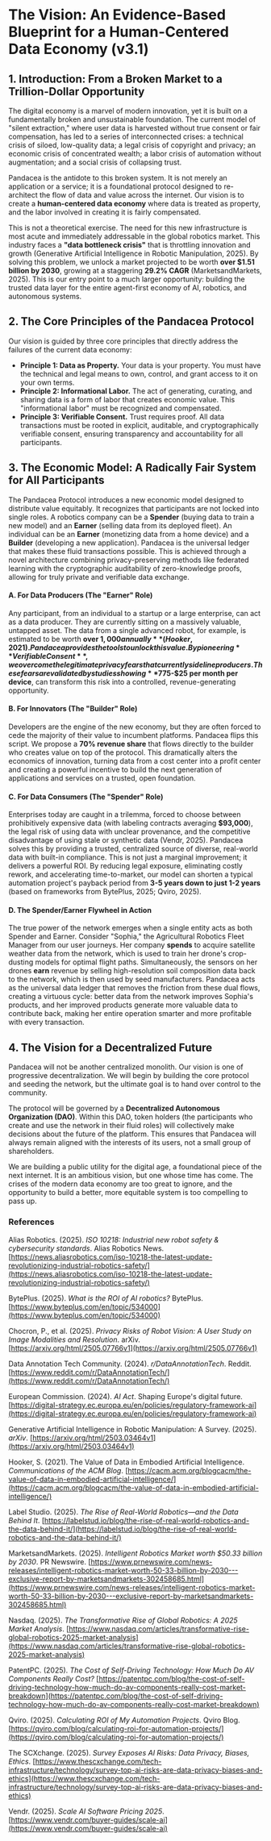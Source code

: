 # **The Vision: An Evidence-Based Blueprint for a Human-Centered Data Economy (v3.1)**

## **1\. Introduction: From a Broken Market to a Trillion-Dollar Opportunity**

The digital economy is a marvel of modern innovation, yet it is built on a fundamentally broken and unsustainable foundation. The current model of "silent extraction," where user data is harvested without true consent or fair compensation, has led to a series of interconnected crises: a technical crisis of siloed, low-quality data; a legal crisis of copyright and privacy; an economic crisis of concentrated wealth; a labor crisis of automation without augmentation; and a social crisis of collapsing trust.

Pandacea is the antidote to this broken system. It is not merely an application or a service; it is a foundational protocol designed to re-architect the flow of data and value across the internet. Our vision is to create a **human-centered data economy** where data is treated as property, and the labor involved in creating it is fairly compensated.

This is not a theoretical exercise. The need for this new infrastructure is most acute and immediately addressable in the global robotics market. This industry faces a **"data bottleneck crisis"** that is throttling innovation and growth (Generative Artificial Intelligence in Robotic Manipulation, 2025). By solving this problem, we unlock a market projected to be worth **over $1.51 billion by 2030**, growing at a staggering **29.2% CAGR** (MarketsandMarkets, 2025). This is our entry point to a much larger opportunity: building the trusted data layer for the entire agent-first economy of AI, robotics, and autonomous systems.

## **2\. The Core Principles of the Pandacea Protocol**

Our vision is guided by three core principles that directly address the failures of the current data economy:

* **Principle 1: Data as Property.** Your data is your property. You must have the technical and legal means to own, control, and grant access to it on your own terms.  
* **Principle 2: Informational Labor.** The act of generating, curating, and sharing data is a form of labor that creates economic value. This "informational labor" must be recognized and compensated.  
* **Principle 3: Verifiable Consent.** Trust requires proof. All data transactions must be rooted in explicit, auditable, and cryptographically verifiable consent, ensuring transparency and accountability for all participants.

## **3\. The Economic Model: A Radically Fair System for All Participants**

The Pandacea Protocol introduces a new economic model designed to distribute value equitably. It recognizes that participants are not locked into single roles. A robotics company can be a **Spender** (buying data to train a new model) and an **Earner** (selling data from its deployed fleet). An individual can be an **Earner** (monetizing data from a home device) and a **Builder** (developing a new application). Pandacea is the universal ledger that makes these fluid transactions possible. This is achieved through a novel architecture combining privacy-preserving methods like federated learning with the cryptographic auditability of zero-knowledge proofs, allowing for truly private and verifiable data exchange.

#### **A. For Data Producers (The "Earner" Role)**

Any participant, from an individual to a startup or a large enterprise, can act as a data producer. They are currently sitting on a massively valuable, untapped asset. The data from a single advanced robot, for example, is estimated to be worth **over $1,000 annually** (Hooker, 2021). Pandacea provides the tools to unlock this value. By pioneering **Verifiable Consent**, we overcome the legitimate privacy fears that currently sideline producers. These fears are validated by studies showing **77% of users** perceive a robot's camera as a direct privacy threat (Chocron et al., 2025). A fair payout, estimated in the range of **$5-$25 per month per device**, can transform this risk into a controlled, revenue-generating opportunity.

#### **B. For Innovators (The "Builder" Role)**

Developers are the engine of the new economy, but they are often forced to cede the majority of their value to incumbent platforms. Pandacea flips this script. We propose a **70% revenue share** that flows directly to the builder who creates value on top of the protocol. This dramatically alters the economics of innovation, turning data from a cost center into a profit center and creating a powerful incentive to build the next generation of applications and services on a trusted, open foundation.

#### **C. For Data Consumers (The "Spender" Role)**

Enterprises today are caught in a trilemma, forced to choose between prohibitively expensive data (with labeling contracts averaging **$93,000**), the legal risk of using data with unclear provenance, and the competitive disadvantage of using stale or synthetic data (Vendr, 2025). Pandacea solves this by providing a trusted, centralized source of diverse, real-world data with built-in compliance. This is not just a marginal improvement; it delivers a powerful ROI. By reducing legal exposure, eliminating costly rework, and accelerating time-to-market, our model can shorten a typical automation project's payback period from **3-5 years down to just 1-2 years** (based on frameworks from BytePlus, 2025; Qviro, 2025).

#### **D. The Spender/Earner Flywheel in Action**

The true power of the network emerges when a single entity acts as both Spender and Earner. Consider "Sophia," the Agricultural Robotics Fleet Manager from our user journeys. Her company **spends** to acquire satellite weather data from the network, which is used to train her drone's crop-dusting models for optimal flight paths. Simultaneously, the sensors on her drones **earn** revenue by selling high-resolution soil composition data back to the network, which is then used by seed manufacturers. Pandacea acts as the universal data ledger that removes the friction from these dual flows, creating a virtuous cycle: better data from the network improves Sophia's products, and her improved products generate more valuable data to contribute back, making her entire operation smarter and more profitable with every transaction.

## **4\. The Vision for a Decentralized Future**

Pandacea will not be another centralized monolith. Our vision is one of progressive decentralization. We will begin by building the core protocol and seeding the network, but the ultimate goal is to hand over control to the community.

The protocol will be governed by a **Decentralized Autonomous Organization (DAO)**. Within this DAO, token holders (the participants who create and use the network in their fluid roles) will collectively make decisions about the future of the platform. This ensures that Pandacea will always remain aligned with the interests of its users, not a small group of shareholders.

We are building a public utility for the digital age, a foundational piece of the next internet. It is an ambitious vision, but one whose time has come. The crises of the modern data economy are too great to ignore, and the opportunity to build a better, more equitable system is too compelling to pass up.

### **References**

Alias Robotics. (2025). *ISO 10218: Industrial new robot safety & cybersecurity standards*. Alias Robotics News. [https://news.aliasrobotics.com/iso-10218-the-latest-update-revolutionizing-industrial-robotics-safety/](https://news.aliasrobotics.com/iso-10218-the-latest-update-revolutionizing-industrial-robotics-safety/)

BytePlus. (2025). *What is the ROI of AI robotics?* BytePlus. [https://www.byteplus.com/en/topic/534000](https://www.byteplus.com/en/topic/534000)

Chocron, P., et al. (2025). *Privacy Risks of Robot Vision: A User Study on Image Modalities and Resolution*. arXiv. [https://arxiv.org/html/2505.07766v1](https://arxiv.org/html/2505.07766v1)

Data Annotation Tech Community. (2024). *r/DataAnnotationTech*. Reddit. [https://www.reddit.com/r/DataAnnotationTech/](https://www.reddit.com/r/DataAnnotationTech/)

European Commission. (2024). *AI Act*. Shaping Europe's digital future. [https://digital-strategy.ec.europa.eu/en/policies/regulatory-framework-ai](https://digital-strategy.ec.europa.eu/en/policies/regulatory-framework-ai)

Generative Artificial Intelligence in Robotic Manipulation: A Survey. (2025). *arXiv*. [https://arxiv.org/html/2503.03464v1](https://arxiv.org/html/2503.03464v1)

Hooker, S. (2021). The Value of Data in Embodied Artificial Intelligence. *Communications of the ACM Blog*. [https://cacm.acm.org/blogcacm/the-value-of-data-in-embodied-artificial-intelligence/](https://cacm.acm.org/blogcacm/the-value-of-data-in-embodied-artificial-intelligence/)

Label Studio. (2025). *The Rise of Real-World Robotics—and the Data Behind It*. [https://labelstud.io/blog/the-rise-of-real-world-robotics-and-the-data-behind-it/](https://labelstud.io/blog/the-rise-of-real-world-robotics-and-the-data-behind-it/)

MarketsandMarkets. (2025). *Intelligent Robotics Market worth $50.33 billion by 2030*. PR Newswire. [https://www.prnewswire.com/news-releases/intelligent-robotics-market-worth-50-33-billion-by-2030---exclusive-report-by-marketsandmarkets-302458685.html](https://www.prnewswire.com/news-releases/intelligent-robotics-market-worth-50-33-billion-by-2030---exclusive-report-by-marketsandmarkets-302458685.html)

Nasdaq. (2025). *The Transformative Rise of Global Robotics: A 2025 Market Analysis*. [https://www.nasdaq.com/articles/transformative-rise-global-robotics-2025-market-analysis](https://www.nasdaq.com/articles/transformative-rise-global-robotics-2025-market-analysis)

PatentPC. (2025). *The Cost of Self-Driving Technology: How Much Do AV Components Really Cost?* [https://patentpc.com/blog/the-cost-of-self-driving-technology-how-much-do-av-components-really-cost-market-breakdown](https://patentpc.com/blog/the-cost-of-self-driving-technology-how-much-do-av-components-really-cost-market-breakdown)

Qviro. (2025). *Calculating ROI of My Automation Projects*. Qviro Blog. [https://qviro.com/blog/calculating-roi-for-automation-projects/](https://qviro.com/blog/calculating-roi-for-automation-projects/)

The SCXchange. (2025). *Survey Exposes AI Risks: Data Privacy, Biases, Ethics*. [https://www.thescxchange.com/tech-infrastructure/technology/survey-top-ai-risks-are-data-privacy-biases-and-ethics](https://www.thescxchange.com/tech-infrastructure/technology/survey-top-ai-risks-are-data-privacy-biases-and-ethics)

Vendr. (2025). *Scale AI Software Pricing 2025*. [https://www.vendr.com/buyer-guides/scale-ai](https://www.vendr.com/buyer-guides/scale-ai)